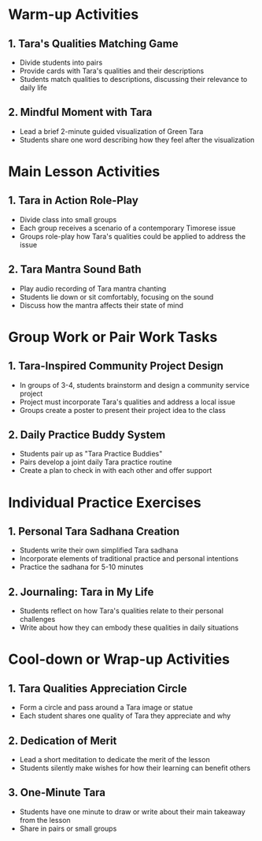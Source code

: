 # Warm-up Activities

## 1. Tara's Qualities Matching Game
- Divide students into pairs
- Provide cards with Tara's qualities and their descriptions
- Students match qualities to descriptions, discussing their relevance to daily life

## 2. Mindful Moment with Tara
- Lead a brief 2-minute guided visualization of Green Tara
- Students share one word describing how they feel after the visualization

# Main Lesson Activities

## 1. Tara in Action Role-Play
- Divide class into small groups
- Each group receives a scenario of a contemporary Timorese issue
- Groups role-play how Tara's qualities could be applied to address the issue

## 2. Tara Mantra Sound Bath
- Play audio recording of Tara mantra chanting
- Students lie down or sit comfortably, focusing on the sound
- Discuss how the mantra affects their state of mind

# Group Work or Pair Work Tasks

## 1. Tara-Inspired Community Project Design
- In groups of 3-4, students brainstorm and design a community service project
- Project must incorporate Tara's qualities and address a local issue
- Groups create a poster to present their project idea to the class

## 2. Daily Practice Buddy System
- Students pair up as "Tara Practice Buddies"
- Pairs develop a joint daily Tara practice routine
- Create a plan to check in with each other and offer support

# Individual Practice Exercises

## 1. Personal Tara Sadhana Creation
- Students write their own simplified Tara sadhana
- Incorporate elements of traditional practice and personal intentions
- Practice the sadhana for 5-10 minutes

## 2. Journaling: Tara in My Life
- Students reflect on how Tara's qualities relate to their personal challenges
- Write about how they can embody these qualities in daily situations

# Cool-down or Wrap-up Activities

## 1. Tara Qualities Appreciation Circle
- Form a circle and pass around a Tara image or statue
- Each student shares one quality of Tara they appreciate and why

## 2. Dedication of Merit
- Lead a short meditation to dedicate the merit of the lesson
- Students silently make wishes for how their learning can benefit others

## 3. One-Minute Tara
- Students have one minute to draw or write about their main takeaway from the lesson
- Share in pairs or small groups